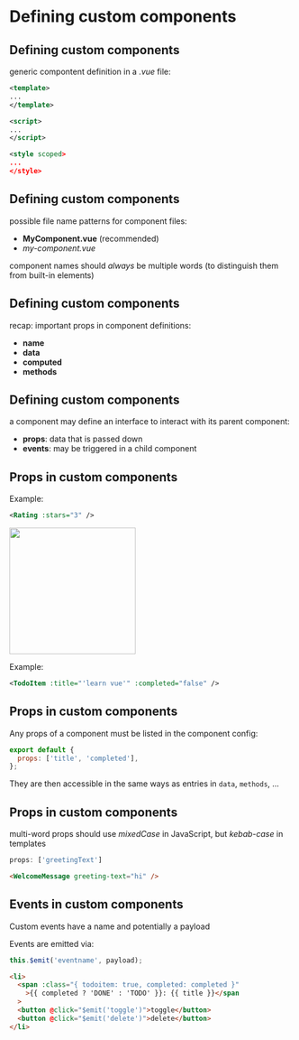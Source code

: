 # Defining custom components

## Defining custom components

generic compontent definition in a _.vue_ file:

```xml
<template>
...
</template>

<script>
...
</script>

<style scoped>
...
</style>
```

## Defining custom components

possible file name patterns for component files:

- **MyComponent.vue** (recommended)
- _my-component.vue_

component names should _always_ be multiple words (to distinguish them from built-in elements)

## Defining custom components

recap: important props in component definitions:

- **name**
- **data**
- **computed**
- **methods**

## Defining custom components

a component may define an interface to interact with its parent component:

- **props**: data that is passed down
- **events**: may be triggered in a child component

## Props in custom components

Example:

```xml
<Rating :stars="3" />
```

<img src="assets/rating.png" style="width: 16em">

Example:

```xml
<TodoItem :title="'learn vue'" :completed="false" />
```

## Props in custom components

Any props of a component must be listed in the component config:

```js
export default {
  props: ['title', 'completed'],
};
```

They are then accessible in the same ways as entries in `data`, `methods`, ...

## Props in custom components

multi-word props should use _mixedCase_ in JavaScript, but _kebab-case_ in templates

<!-- prettier-ignore -->
```js
props: ['greetingText']
```

```html
<WelcomeMessage greeting-text="hi" />
```

## Events in custom components

Custom events have a name and potentially a payload

Events are emitted via:

```js
this.$emit('eventname', payload);
```

```html
<li>
  <span :class="{ todoitem: true, completed: completed }"
    >{{ completed ? 'DONE' : 'TODO' }}: {{ title }}</span
  >
  <button @click="$emit('toggle')">toggle</button>
  <button @click="$emit('delete')">delete</button>
</li>
```

